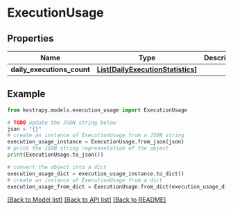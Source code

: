 # ExecutionUsage


## Properties

Name | Type | Description | Notes
------------ | ------------- | ------------- | -------------
**daily_executions_count** | [**List[DailyExecutionStatistics]**](DailyExecutionStatistics.md) |  | [optional] 

## Example

```python
from kestrapy.models.execution_usage import ExecutionUsage

# TODO update the JSON string below
json = "{}"
# create an instance of ExecutionUsage from a JSON string
execution_usage_instance = ExecutionUsage.from_json(json)
# print the JSON string representation of the object
print(ExecutionUsage.to_json())

# convert the object into a dict
execution_usage_dict = execution_usage_instance.to_dict()
# create an instance of ExecutionUsage from a dict
execution_usage_from_dict = ExecutionUsage.from_dict(execution_usage_dict)
```
[[Back to Model list]](../README.md#documentation-for-models) [[Back to API list]](../README.md#documentation-for-api-endpoints) [[Back to README]](../README.md)


